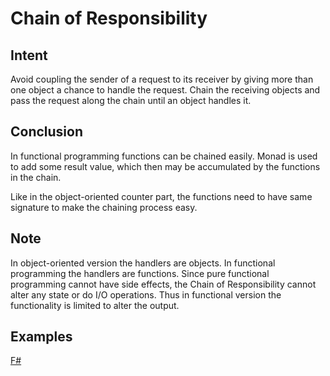 # Chain of Responsibility


## Intent

Avoid coupling the sender of a request to its receiver by giving more than one object a chance to handle the request. Chain the receiving objects and pass the request along the chain until an object handles it.
 

## Conclusion

In functional programming functions can be chained easily. Monad is used to add some result value, which then may be accumulated by the functions in the chain.

Like in the object-oriented counter part, the functions need to have same signature to make the chaining process easy.


## Note

In object-oriented version the handlers are objects. In functional programming the handlers are functions. Since pure functional programming cannot have side effects, the Chain of Responsibility cannot alter any state or do I/O operations. Thus in functional version the functionality is limited to alter the output.


## Examples

[F#](chain_of_responsibility.fsx)
